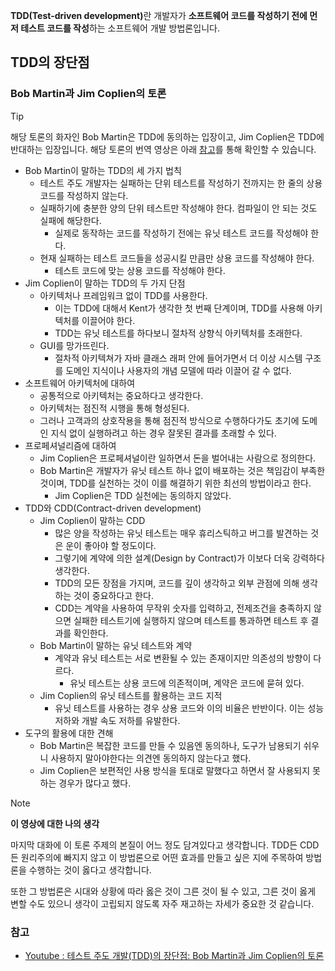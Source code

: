 <strong>TDD(Test-driven development)</strong>란 개발자가 **소프트웨어 코드를 작성하기 전에 먼저 테스트 코드를 작성**하는 소프트웨어 개발 방법론입니다.

## TDD의 장단점

### Bob Martin과 Jim Coplien의 토론

> [!TIP]
> 해당 토론의 화자인 Bob Martin은 TDD에 동의하는 입장이고, Jim Coplien은 TDD에 반대하는 입장입니다. 해당 토론의 번역 영상은 아래 [참고](#참고)를 통해 확인할 수 있습니다.

- Bob Martin이 말하는 TDD의 세 가지 법칙
  - 테스트 주도 개발자는 실패하는 단위 테스트를 작성하기 전까지는 한 줄의 상용 코드를 작성하지 않는다.
  - 실패하기에 충분한 양의 단위 테스트만 작성해야 한다. 컴파일이 안 되는 것도 실패에 해당한다.
    - 실제로 동작하는 코드를 작성하기 전에는 유닛 테스트 코드를 작성해야 한다.
  - 현재 실패하는 테스트 코드들을 성공시킬 만큼만 상용 코드를 작성해야 한다.
    - 테스트 코드에 맞는 상용 코드를 작성해야 한다.
- Jim Coplien이 말하는 TDD의 두 가지 단점
  - 아키텍처나 프레임워크 없이 TDD를 사용한다.
    - 이는 TDD에 대해서 Kent가 생각한 첫 번째 단계이며, TDD를 사용해 아키텍처를 이끌어야 한다.
    - TDD는 유닛 테스트를 하다보니 절차적 상향식 아키텍처를 초래한다.
  - GUI를 망가뜨린다.
    - 절차적 아키텍쳐가 자바 클래스 래퍼 안에 들어가면서 더 이상 시스템 구조를 도메인 지식이나 사용자의 개념 모델에 따라 이끌어 갈 수 없다.
- 소프트웨어 아키텍처에 대하여
  - 공통적으로 아키텍처는 중요하다고 생각한다.
  - 아키텍처는 점진적 시행을 통해 형성된다.
  - 그러나 고객과의 상호작용을 통해 점진적 방식으로 수행하다가도 초기에 도메인 지식 없이 실행하려고 하는 경우 잘못된 결과를 초래할 수 있다.
- 프로페셔널리즘에 대하여
  - Jim Coplien은 프로페셔널이란 일하면서 돈을 벌어내는 사람으로 정의한다.
  - Bob Martin은 개발자가 유닛 테스트 하나 없이 배포하는 것은 책임감이 부족한 것이며, TDD를 실천하는 것이 이를 해결하기 위한 최선의 방법이라고 한다.
    - Jim Coplien은 TDD 실천에는 동의하지 않았다.
- TDD와 CDD(Contract-driven development)
  - Jim Coplien이 말하는 CDD
    - 많은 양을 작성하는 유닛 테스트는 매우 휴리스틱하고 버그를 발견하는 것은 운이 좋아야 할 정도이다.
    - 그렇기에 계약에 의한 설계(Design by Contract)가 이보다 더욱 강력하다 생각한다.
    - TDD의 모든 장점을 가지며, 코드를 깊이 생각하고 외부 관점에 의해 생각하는 것이 중요하다고 한다.
    - CDD는 계약을 사용하여 무작위 숫자를 입력하고, 전제조건을 충족하지 않으면 실패한 테스트기에 실행하지 않으며 테스트를 통과하면 테스트 후 결과를 확인한다.
  - Bob Martin이 말하는 유닛 테스트와 계약
    - 계약과 유닛 테스트는 서로 변환될 수 있는 존재이지만 의존성의 방향이 다르다.
      - 유닛 테스트는 상용 코드에 의존적이며, 계약은 코드에 묻혀 있다.
  - Jim Coplien의 유닛 테스트를 활용하는 코드 지적
    - 유닛 테스트를 사용하는 경우 상용 코드와 이의 비율은 반반이다. 이는 성능 저하와 개발 속도 저하를 유발한다.
- 도구의 활용에 대한 견해
  - Bob Martin은 복잡한 코드를 만들 수 있음엔 동의하나, 도구가 남용되기 쉬우니 사용하지 말아야한다는 의견엔 동의하지 않는다고 했다.
  - Jim Coplien은 보편적인 사용 방식을 토대로 말했다고 하면서 잘 사용되지 못하는 경우가 많다고 했다.

> [!NOTE]
>
> **이 영상에 대한 나의 생각**
>
> 마지막 대화에 이 토론 주제의 본질이 어느 정도 담겨있다고 생각합니다. TDD든 CDD든 원리주의에 빠지지 않고 이 방법론으로 어떤 효과를 만들고 싶은 지에 주목하여 방법론을 수행하는 것이 옳다고 생각합니다.
>
> 또한 그 방법론은 시대와 상황에 따라 옳은 것이 그른 것이 될 수 있고, 그른 것이 옳게 변할 수도 있으니 생각이 고립되지 않도록 자주 재고하는 자세가 중요한 것 같습니다.

### 참고

- [Youtube : 테스트 주도 개발(TDD)의 장단점: Bob Martin과 Jim Coplien의 토론](https://www.youtube.com/watch?v=eRxc4PD6RN0)
